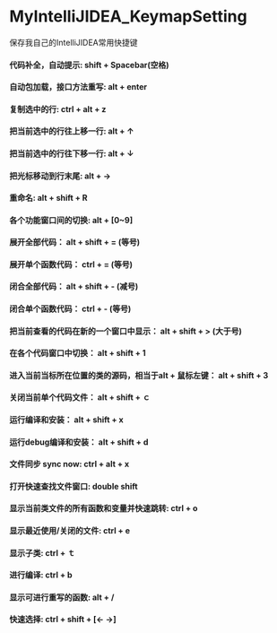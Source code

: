 # MyIntelliJIDEA_KeymapSetting
保存我自己的IntelliJIDEA常用快捷键

#### 代码补全，自动提示: shift + Spacebar(空格)
#### 自动包加载，接口方法重写: alt + enter
#### 复制选中的行: ctrl + alt + z
#### 把当前选中的行往上移一行: alt + ↑
#### 把当前选中的行往下移一行: alt + ↓
#### 把光标移动到行末尾: alt + →
#### 重命名: alt + shift + R
#### 各个功能窗口间的切换: alt + [0~9]
#### 展开全部代码： alt + shift + = (等号)
#### 展开单个函数代码： ctrl + = (等号)
#### 闭合全部代码： alt + shift + - (减号)
#### 闭合单个函数代码： ctrl + - (等号)
#### 把当前查看的代码在新的一个窗口中显示： alt + shift + > (大于号)
#### 在各个代码窗口中切换： alt + shift + 1
#### 进入当前当标所在位置的类的源码，相当于alt + 鼠标左键： alt + shift + 3
#### 关闭当前单个代码文件： alt + shift + ｃ
#### 运行编译和安装： alt + shift + x
#### 运行debug编译和安装： alt + shift + d
#### 文件同步 sync now: ctrl + alt + x
#### 打开快速查找文件窗口: double shift
#### 显示当前类文件的所有函数和变量并快速跳转: ctrl + o
#### 显示最近使用/关闭的文件: ctrl + e
#### 显示子类: ctrl + ｔ
#### 进行编译: ctrl + b
#### 显示可进行重写的函数: alt + /
#### 快速选择: ctrl + shift + [← →]


